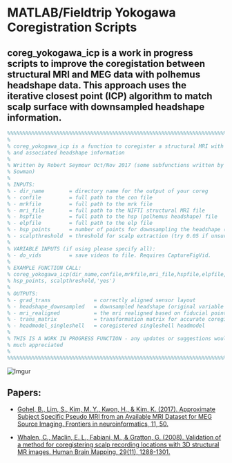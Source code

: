 # MATLAB/Fieldtrip Yokogawa Coregistration Scripts

## coreg_yokogawa_icp is a work in progress scripts to improve the coregistation between structural MRI and MEG data with polhemus headshape data. This approach uses the iterative closest point (ICP) algorithm to match scalp surface with downsampled headshape information.

```matlab
%%%%%%%%%%%%%%%%%%%%%%%%%%%%%%%%%%%%%%%%%%%%%%%%%%%%%%%%%%%%%%%%%%%%%%%%%%%%%%%%%%%
%
% coreg_yokogawa_icp is a function to coregister a structural MRI with MEG data 
% and associated headshape information
%
% Written by Robert Seymour Oct/Nov 2017 (some subfunctions written by Paul
% Sowman)
%
% INPUTS:
% - dir_name        = directory name for the output of your coreg
% - confile         = full path to the con file
% - mrkfile         = full path to the mrk file
% - mri_file        = full path to the NIFTI structural MRI file
% - hspfile         = full path to the hsp (polhemus headshape) file
% - elpfile         = full path to the elp file
% - hsp_points      = number of points for downsampling the headshape (try 100-200)
% - scalpthreshold  = threshold for scalp extraction (try 0.05 if unsure)
%
% VARIABLE INPUTS (if using please specify all):
% - do_vids         = save videos to file. Requires CaptureFigVid.
%
% EXAMPLE FUNCTION CALL:
% coreg_yokogawa_icp(dir_name,confile,mrkfile,mri_file,hspfile,elpfile,...
% hsp_points, scalpthreshold,'yes')
%
% OUTPUTS:
% - grad_trans              = correctly aligned sensor layout 
% - headshape_downsampled   = downsampled headshape (original variable name I know) 
% - mri_realigned           = the mri realigned based on fiducial points
% - trans_matrix            = transformation matrix for accurate coregistration
% - headmodel_singleshell   = coregistered singleshell headmodel
% 
% THIS IS A WORK IN PROGRESS FUNCTION - any updates or suggestions would be
% much appreciated
%
%%%%%%%%%%%%%%%%%%%%%%%%%%%%%%%%%%%%%%%%%%%%%%%%%%%%%%%%%%%%%%%%%%%%%%%%%%%%%%%%%%%
```

![Imgur](https://i.imgur.com/UDnlAqA.png)

## Papers:

- [Gohel, B., Lim, S., Kim, M. Y., Kwon, H., & Kim, K. (2017). Approximate Subject Specific Pseudo MRI from an Available MRI Dataset for MEG Source Imaging. Frontiers in neuroinformatics, 11, 50.](https://www.frontiersin.org/articles/10.3389/fninf.2017.00050/full)
 
- [Whalen, C., Maclin, E. L., Fabiani, M., & Gratton, G. (2008). Validation of a method for coregistering scalp recording locations with 3D structural MR images. Human Brain Mapping, 29(11), 1288-1301.](http://onlinelibrary.wiley.com/doi/10.1002/hbm.20465/full)



